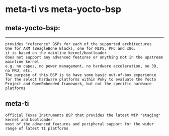 # meta-ti vs meta-yocto-bsp

## meta-yocto-bsp:
---------------

    provides "reference" BSPs for each of the supported architectures
    One for ARM (BeagleBone Black), one for MIPS, PPC and x86.
    it is based on the mainline kernel/bootloader
    does not support any advanced features or anything not in the upstream mainline kernel
    e.g. no capes, no power management, no hardware acceleration, no 3D, no PRU, etc.
    The purpose of this BSP is to have some basic out-of-box experience for the select hardware platforms within Poky to evaluate the Yocto Project and OpenEmbedded framework, but not the specific hardware platforms

## meta-ti
    official Texas Instruments BSP that provides the latest WIP "staging" kernel and bootloader
    most of the advanced features and peripheral support for the wider range of latest TI platforms

